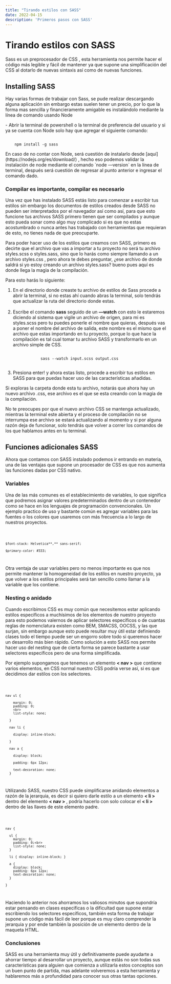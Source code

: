 ```yaml
---
title: "Tirando estilos con SASS"
date: 2022-04-15
description: 'Primeros pasos con SASS'
---
```


<h1>Tirando estilos con SASS</h1>

<p>
    Sass es un preprocesador de CSS , esta herramienta nos permite hacer el código más legible y fácil de mantener ya que supone una simplificación del CSS al dotarlo de nuevas sintaxis así como de nuevas funciones.
</p>


<h2>Installing SASS</h2>

<p>
    Hay varias formas de trabajar con Sass, se pude realizar descargando alguna aplicación sin embargo estas suelen tener un precio, por lo que la forma mas sencilla y financieramente amigable es instalándolo mediante la línea de comando usando Node
</p>

<p>
    - Abrir la terminal de powershell o la terminal de preferencia del usuario y si ya se cuenta con Node solo hay que agregar el siguiente comando:
</p>

<code>
    npm install -g sass
</code>
    
<p>
    En caso de no contar con Node, será cuestión de instalarlo desde [aquí](https://nodejs.org/es/download/) , hecho eso podemos validar la instalación de node mediante el comando  `node —version`  en la línea de terminal, después será cuestión de regresar al punto anterior e ingresar el comando dado. 
</p>

<h3>
    Compilar es importante, compilar es necesario
</h3>


<p>
    Una vez que has instalado SASS estás listo para comenzar a escribir tus estilos sin embargo los documentos de estilos creados desde SASS no pueden ser interpretados por el navegador así como así, para que esto funcione tus archivos SASS primero tienen que ser compilados y aunque esto pueda sonar como algo muy complicado si es que no estas acostumbrado o nunca antes has trabajado con herramientas que requieran de esto, no tienes nada de que preocuparte. 
</p>

<p>
    Para poder hacer uso de los estilos que creamos con SASS, primero es decirte que el archivo que vas a importar a tu proyecto no será tu archivo styles.scss o styles.sass, sino que lo harás como siempre llamando a un archivo styles.css , pero ahora te debes preguntar, ¿ese archivo de donde saldrá si yo estoy creando un archivo styles.sass? bueno pues aquí es donde llega la magia de la compilación. 
</p>

<p>
    Para esto harás lo siguiente: 
</p>

<ol>
    <li>
        En el directorio donde creaste tu archivo de estilos de Sass procede a abrir la terminal, si no estas ahí cuando abras la terminal, solo tendrás que actualizar la ruta del directorio donde estas.
    </li>
    <br>
    <li>
        Escribe el comando  <strong>sass</strong>  seguido de un <strong>—watch</strong>  con esto le estaremos diciendo al sistema que vigile un archivo de origen, para mi es styles.scss pero tu puedes ponerle el nombre que quieras, después vas a poner el nombre del archivo de salida, este nombre es el mismo que el archivo que estas importando en tu proyecto, porque lo que hace la compilación es tal cual tomar tu archivo SASS y transformarlo en un archivo simple de CSS. 
    </li>
    <p>
        <code>
            sass --watch input.scss output.css
        </code>
    </p>
    <li>
        Presiona enter! y ahora estas listo, procede a escribir tus estilos en SASS para que puedas hacer uso de las características añadidas.
    </li>
</ol>


<p>
    Si exploras la carpeta donde esta tu archivo, notarás que ahora hay un nuevo archivo .css, ese archivo es el que se esta creando con la magia de la compilación.
</p>

<p>
    No te preocupes por que el nuevo archivo CSS se mantenga actualizado, mientras la terminal este abierta y el proceso de compilación no se interrumpa ese archivo se estará actualizando al momento y si por alguna razón deja de funcionar, solo tendrás que volver a correr los comandos de los que hablamos antes en tu terminal. 
</p>

<h2>
    Funciones adicionales SASS
</h2>

<p>
    Ahora que contamos con SASS instalado podemos ir entrando en materia, una de las ventajas que supone  un procesador de CSS es que nos aumenta las funciones dadas por CSS nativo.
</p>

<h3>
    Variables
</h3>

<p>
    Una de las más comunes es el establecimiento de variables, lo que significa que podremos asignar valores predeterminados dentro de un contenedor como se hace en los lenguajes de programación convencionales. Un ejemplo practico de uso y bastante común es agregar variables para las fuentes o los colores que usaremos con más frecuencia a lo largo de nuestros proyectos.
</p>


<code>
    
    $font-stack: Helvetica**,** sans-serif;
    
    $primary-color: #333;
    
</code>

<p>
    Otra ventaja de usar variables pero no menos importante es que nos permite mantener la homogeneidad de los estilos en nuestro proyecto, ya que volver a los estilos principales será tan sencillo como llamar a la variable que los contiene.
</p>

<h3>
    Nesting o anidado
</h3>

<p>
    Cuando escribimos CSS es muy común que necesitemos estar aplicando estilos específicos a muchísimos de los elementos de nuestro proyecto para esto podemos valernos de aplicar selectores específicos o  de cuantas reglas de nomenclatura existen como BEM, SMACSS, OOCSS, y las que surjan,  sin embargo aunque esto puede resultar muy útil  estar definiendo clases todo el tiempo puede ser un engorro sobre todo si queremos hacer un desarrollo más bien rápido.  Como solución a esto SASS nos permite hacer uso del nesting que de cierta forma se parece bastante a usar selectores específicos pero de una forma simplificada. 
</p>



Por ejemplo supongamos que tenemos un elemento <strong> &lt; nav &gt; </strong>  que contiene varios elementos, en CSS normal nuestro CSS podría verse así, si es que decidimos dar estilos con los selectores. 

<code>
    
    nav ul {
    
        margin: 0;
        padding: 0;
        <br>
        list-style: none;
    
      }
    
      nav li {
    
        display: inline-block;
    
      }
    
      nav a {

        display: block;
    
        padding: 6px 12px;
    
        text-decoration: none;
      }
</code>

<p>

</p>

Utilizando SASS, nuestro CSS puede simplificarse anidando elementos a razón de la jerarquia, es decir si quiero darle estilo a un elemento 
<strong>&lt; li &gt;</strong>   dentro del elemento <strong>&lt; nav &gt; </strong>  , podría hacerlo con solo colocar el <strong>&lt; li &gt;</strong>  dentro de las llaves de este elemento padre. 


<code>
    
    nav {
    
      ul {
        margin: 0;
        padding: 0;<br>
        list-style: none;
      }
    
      li { display: inline-block; } 
    
      a {
        display: block;
        padding: 6px 12px;
        text-decoration: none;
      }
    
    }
</code>

<p>
    Haciendo lo anterior nos ahorramos los valiosos minutos que supondría estar pensando en clases especificas o la dificultad que supone estar escribiendo los selectores específicos, también esta forma de trabajar supone un código más fácil de leer porque es muy claro comprender la jerarquia y por ende también la posición de un elemento dentro de la maqueta HTML.  
</p>

<h3>Conclusiones</h3>

<p>
    SASS es una herramienta muy útil y definitivamente puede ayudarte a ahorrar tiempo al desarrollar un proyecto, aunque estás no son todas sus características para alguien que comienza a utilizarla estos conceptos son un buen punto de partida, mas adelante volveremos a esta herramienta y hablaremos más a profundidad para conocer sus otras tantas opciones.
</p>
